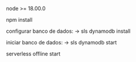 node >= 18.00.0

npm install

configurar banco de dados: -> sls dynamodb install

iniciar banco de dados: -> sls dynamodb start

serverless offline start
